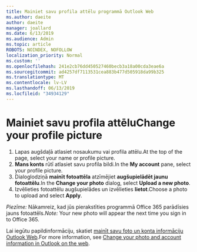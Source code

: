```yaml
---
title: Mainiet savu profila attēlu programmā Outlook Web
ms.author: daeite
author: daeite
manager: joallard
ms.date: 6/13/2019
ms.audience: Admin
ms.topic: article
ROBOTS: NOINDEX, NOFOLLOW
localization_priority: Normal
ms.custom: ''
ms.openlocfilehash: 241e2cb76dd450527460becb3a18a00cda3eae6a
ms.sourcegitcommit: ad4257df7113531cea883b477d505918da99b325
ms.translationtype: MT
ms.contentlocale: lv-LV
ms.lasthandoff: 06/13/2019
ms.locfileid: "34934129"
---
```

# <a name="change-your-profile-picture"></a><span data-ttu-id="f5205-102">Mainiet savu profila attēlu</span><span class="sxs-lookup"><span data-stu-id="f5205-102">Change your profile picture</span></span>

1. <span data-ttu-id="f5205-103">Lapas augšdaļā atlasiet nosaukumu vai profila attēlu.</span><span class="sxs-lookup"><span data-stu-id="f5205-103">At the top of the page, select your name or profile picture.</span></span>
1. <span data-ttu-id="f5205-104">**Mans konts** rūtī atlasiet savu profila bildi.</span><span class="sxs-lookup"><span data-stu-id="f5205-104">In the **My account** pane, select your profile picture.</span></span>
1. <span data-ttu-id="f5205-105">Dialoglodziņā **mainīt fotoattēla** atzīmējiet **augšupielādēt jaunu fotoattēlu**.</span><span class="sxs-lookup"><span data-stu-id="f5205-105">In the **Change your photo** dialog, select **Upload a new photo**.</span></span>
1. <span data-ttu-id="f5205-106">Izvēlieties fotoattēlu augšupielādes un izvēlieties **lietot**.</span><span class="sxs-lookup"><span data-stu-id="f5205-106">Choose a photo to upload and select **Apply**.</span></span>

<span data-ttu-id="f5205-107">*Piezīme:* Nākamreiz, kad jūs pierakstīties programmā Office 365 parādīsies jauns fotoattēls.</span><span class="sxs-lookup"><span data-stu-id="f5205-107">*Note:* Your new photo will appear the next time you sign in to Office 365.</span></span>

<span data-ttu-id="f5205-108">Lai iegūtu papildinformāciju, skatiet [mainīt savu foto un konta informāciju Outlook Web](https://support.office.com/article/b2dbb289-851d-4bed-93c3-3e136f5659ec).</span><span class="sxs-lookup"><span data-stu-id="f5205-108">For more information, see [Change your photo and account information in Outlook on the web](https://support.office.com/article/b2dbb289-851d-4bed-93c3-3e136f5659ec).</span></span>